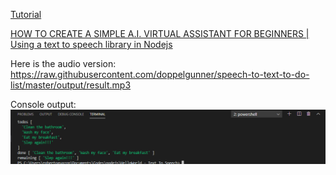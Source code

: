 [Tutorial](https://noobieprogrammer.blogspot.com/2020/07/creating-simple-text-to-speech-program-nodejs-todo-list.html)

[HOW TO CREATE A SIMPLE A.I. VIRTUAL ASSISTANT FOR BEGINNERS | Using a text to speech library in Nodejs](https://youtu.be/l6FPxMCvzoQ)

Here is the audio version: https://raw.githubusercontent.com/doppelgunner/speech-to-text-to-do-list/master/output/result.mp3

Console output: ![Console Output](https://raw.githubusercontent.com/doppelgunner/speech-to-text-to-do-list/master/output/console.png)

